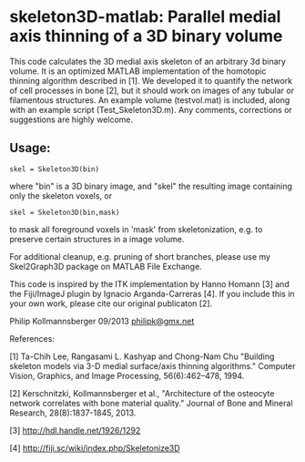 # skeleton3D-matlab: Parallel medial axis thinning of a 3D binary volume

This code calculates the 3D medial axis skeleton of an arbitrary 3d binary volume. It is an optimized MATLAB implementation of the homotopic thinning algorithm described in [1]. We developed it to quantify the network of cell processes in bone [2], but it should work on images of any tubular or filamentous structures. An example volume (testvol.mat) is included, along with an example script (Test_Skeleton3D.m). Any comments, corrections or suggestions are highly welcome.

## Usage:

`skel = Skeleton3D(bin)`

where "bin" is a 3D binary image, and "skel" the resulting image containing only the skeleton voxels, or

`skel = Skeleton3D(bin,mask)`

to mask all foreground voxels in 'mask' from skeletonization, e.g. to preserve certain structures in a image volume.

For additional cleanup, e.g. pruning of short branches, please use my Skel2Graph3D package on MATLAB File Exchange.

This code is inspired by the ITK implementation by Hanno Homann [3] and the Fiji/ImageJ plugin by Ignacio Arganda-Carreras [4]. If you include this in your own work, please cite our original publicaton [2].

Philip Kollmannsberger 09/2013
philipk@gmx.net

References:

[1] Ta-Chih Lee, Rangasami L. Kashyap and Chong-Nam Chu
"Building skeleton models via 3-D medial surface/axis thinning algorithms."
Computer Vision, Graphics, and Image Processing, 56(6):462–478, 1994.

[2] Kerschnitzki, Kollmannsberger et al.,
"Architecture of the osteocyte network correlates with bone material quality."
Journal of Bone and Mineral Research, 28(8):1837-1845, 2013.

[3] http://hdl.handle.net/1926/1292

[4] http://fiji.sc/wiki/index.php/Skeletonize3D
